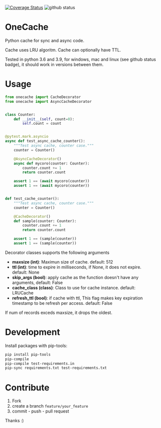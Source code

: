 
[![Coverage Status](https://coveralls.io/repos/github/sonic182/onecache/badge.svg?branch=master)](https://coveralls.io/github/sonic182/onecache?branch=master)
![github status](https://github.com/sonic182/onecache/actions/workflows/python.yml/badge.svg)
# OneCache

Python cache for sync and async code.

Cache uses LRU algoritm. Cache can optionally have TTL.

Tested in python 3.6 and 3.9, for windows, mac and linux (see github status badge), it should work in versions between them.

# Usage

```python
from onecache import CacheDecorator
from onecache import AsyncCacheDecorator


class Counter:
    def __init__(self, count=0):
        self.count = count


@pytest.mark.asyncio
async def test_async_cache_counter():
    """Test async cache, counter case."""
    counter = Counter()

    @AsyncCacheDecorator()
    async def mycoro(counter: Counter):
        counter.count += 1
        return counter.count

    assert 1 == (await mycoro(counter))
    assert 1 == (await mycoro(counter))


def test_cache_counter():
    """Test async cache, counter case."""
    counter = Counter()

    @CacheDecorator()
    def sample(counter: Counter):
        counter.count += 1
        return counter.count

    assert 1 == (sample(counter))
    assert 1 == (sample(counter))
```

Decorator classes supports the following arguments

* **maxsize (int)**: Maximun size of cache. default: 512
* **ttl (int)**: time to expire in milliseconds, if None, it does not expire. default: None
* **skip_args (bool)**: apply cache as the function doesn't have any arguments, default: False
* **cache_class (class)**: Class to use for cache instance. default: LRUCache
* **refresh_ttl (bool)**: if cache with ttl, This flag makes key expiration timestamp to be refresh per access. default: False

If num of records exceds maxsize, it drops the oldest.


# Development

Install packages with pip-tools:
```bash
pip install pip-tools
pip-compile
pip-compile test-requirements.in
pip-sync requirements.txt test-requirements.txt
```

# Contribute

1. Fork
2. create a branch `feature/your_feature`
3. commit - push - pull request

Thanks :)
